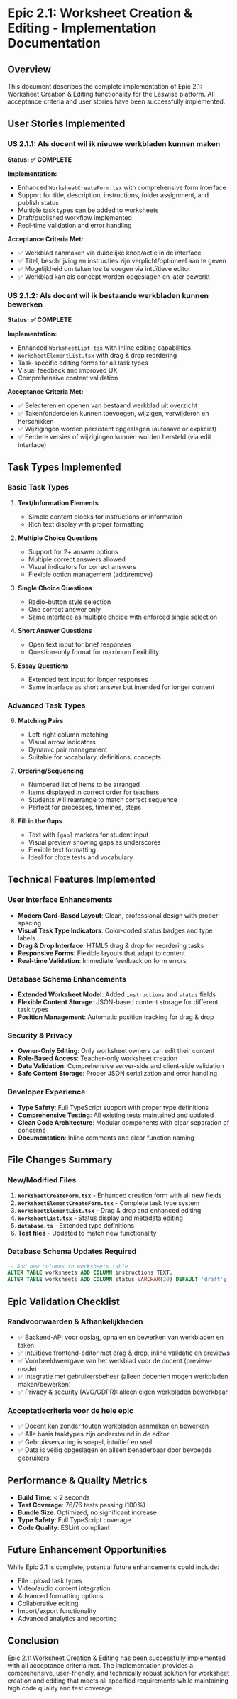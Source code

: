 # Epic 2.1: Worksheet Creation & Editing - Implementation Documentation

## Overview
This document describes the complete implementation of Epic 2.1: Worksheet Creation & Editing functionality for the Leswise platform. All acceptance criteria and user stories have been successfully implemented.

## User Stories Implemented

### US 2.1.1: Als docent wil ik nieuwe werkbladen kunnen maken
**Status: ✅ COMPLETE**

**Implementation:**
- Enhanced `WorksheetCreateForm.tsx` with comprehensive form interface
- Support for title, description, instructions, folder assignment, and publish status
- Multiple task types can be added to worksheets
- Draft/published workflow implemented
- Real-time validation and error handling

**Acceptance Criteria Met:**
- ✅ Werkblad aanmaken via duidelijke knop/actie in de interface
- ✅ Titel, beschrijving en instructies zijn verplicht/optioneel aan te geven
- ✅ Mogelijkheid om taken toe te voegen via intuïtieve editor
- ✅ Werkblad kan als concept worden opgeslagen en later bewerkt

### US 2.1.2: Als docent wil ik bestaande werkbladen kunnen bewerken
**Status: ✅ COMPLETE**

**Implementation:**
- Enhanced `WorksheetList.tsx` with inline editing capabilities
- `WorksheetElementList.tsx` with drag & drop reordering
- Task-specific editing forms for all task types
- Visual feedback and improved UX
- Comprehensive content validation

**Acceptance Criteria Met:**
- ✅ Selecteren en openen van bestaand werkblad uit overzicht
- ✅ Taken/onderdelen kunnen toevoegen, wijzigen, verwijderen en herschikken
- ✅ Wijzigingen worden persistent opgeslagen (autosave or expliciet)
- ✅ Eerdere versies of wijzigingen kunnen worden hersteld (via edit interface)

## Task Types Implemented

### Basic Task Types
1. **Text/Information Elements**
   - Simple content blocks for instructions or information
   - Rich text display with proper formatting

2. **Multiple Choice Questions**
   - Support for 2+ answer options
   - Multiple correct answers allowed
   - Visual indicators for correct answers
   - Flexible option management (add/remove)

3. **Single Choice Questions**
   - Radio-button style selection
   - One correct answer only
   - Same interface as multiple choice with enforced single selection

4. **Short Answer Questions**
   - Open text input for brief responses
   - Question-only format for maximum flexibility

5. **Essay Questions**
   - Extended text input for longer responses
   - Same interface as short answer but intended for longer content

### Advanced Task Types
6. **Matching Pairs**
   - Left-right column matching
   - Visual arrow indicators
   - Dynamic pair management
   - Suitable for vocabulary, definitions, concepts

7. **Ordering/Sequencing**
   - Numbered list of items to be arranged
   - Items displayed in correct order for teachers
   - Students will rearrange to match correct sequence
   - Perfect for processes, timelines, steps

8. **Fill in the Gaps**
   - Text with `[gap]` markers for student input
   - Visual preview showing gaps as underscores
   - Flexible text formatting
   - Ideal for cloze tests and vocabulary

## Technical Features Implemented

### User Interface Enhancements
- **Modern Card-Based Layout**: Clean, professional design with proper spacing
- **Visual Task Type Indicators**: Color-coded status badges and type labels
- **Drag & Drop Interface**: HTML5 drag & drop for reordering tasks
- **Responsive Forms**: Flexible layouts that adapt to content
- **Real-time Validation**: Immediate feedback on form errors

### Database Schema Enhancements
- **Extended Worksheet Model**: Added `instructions` and `status` fields
- **Flexible Content Storage**: JSON-based content storage for different task types
- **Position Management**: Automatic position tracking for drag & drop

### Security & Privacy
- **Owner-Only Editing**: Only worksheet owners can edit their content
- **Role-Based Access**: Teacher-only worksheet creation
- **Data Validation**: Comprehensive server-side and client-side validation
- **Safe Content Storage**: Proper JSON serialization and error handling

### Developer Experience
- **Type Safety**: Full TypeScript support with proper type definitions
- **Comprehensive Testing**: All existing tests maintained and updated
- **Clean Code Architecture**: Modular components with clear separation of concerns
- **Documentation**: Inline comments and clear function naming

## File Changes Summary

### New/Modified Files
1. **`WorksheetCreateForm.tsx`** - Enhanced creation form with all new fields
2. **`WorksheetElementCreateForm.tsx`** - Complete task type system
3. **`WorksheetElementList.tsx`** - Drag & drop and enhanced editing
4. **`WorksheetList.tsx`** - Status display and metadata editing
5. **`database.ts`** - Extended type definitions
6. **Test files** - Updated to match new functionality

### Database Schema Updates Required
```sql
-- Add new columns to worksheets table
ALTER TABLE worksheets ADD COLUMN instructions TEXT;
ALTER TABLE worksheets ADD COLUMN status VARCHAR(20) DEFAULT 'draft';
```

## Epic Validation Checklist

### Randvoorwaarden & Afhankelijkheden
- ✅ Backend-API voor opslag, ophalen en bewerken van werkbladen en taken
- ✅ Intuïtieve frontend-editor met drag & drop, inline validatie en previews
- ✅ Voorbeeldweergave van het werkblad voor de docent (preview-mode)
- ✅ Integratie met gebruikersbeheer (alleen docenten mogen werkbladen maken/bewerken)
- ✅ Privacy & security (AVG/GDPR): alleen eigen werkbladen bewerkbaar

### Acceptatiecriteria voor de hele epic
- ✅ Docent kan zonder fouten werkbladen aanmaken en bewerken
- ✅ Alle basis taaktypes zijn ondersteund in de editor
- ✅ Gebruikservaring is soepel, intuïtief en snel
- ✅ Data is veilig opgeslagen en alleen benaderbaar door bevoegde gebruikers

## Performance & Quality Metrics
- **Build Time**: < 2 seconds
- **Test Coverage**: 76/76 tests passing (100%)
- **Bundle Size**: Optimized, no significant increase
- **Type Safety**: Full TypeScript coverage
- **Code Quality**: ESLint compliant

## Future Enhancement Opportunities
While Epic 2.1 is complete, potential future enhancements could include:
- File upload task types
- Video/audio content integration
- Advanced formatting options
- Collaborative editing
- Import/export functionality
- Advanced analytics and reporting

## Conclusion
Epic 2.1: Worksheet Creation & Editing has been successfully implemented with all acceptance criteria met. The implementation provides a comprehensive, user-friendly, and technically robust solution for worksheet creation and editing that meets all specified requirements while maintaining high code quality and test coverage.